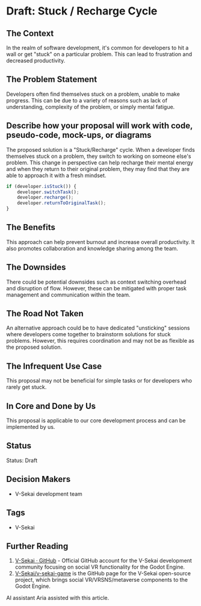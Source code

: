 # Draft: Stuck / Recharge Cycle

## The Context

In the realm of software development, it's common for developers to hit a wall or get "stuck" on a particular problem. This can lead to frustration and decreased productivity.

## The Problem Statement

Developers often find themselves stuck on a problem, unable to make progress. This can be due to a variety of reasons such as lack of understanding, complexity of the problem, or simply mental fatigue.

## Describe how your proposal will work with code, pseudo-code, mock-ups, or diagrams

The proposed solution is a "Stuck/Recharge" cycle. When a developer finds themselves stuck on a problem, they switch to working on someone else's problem. This change in perspective can help recharge their mental energy and when they return to their original problem, they may find that they are able to approach it with a fresh mindset.

```javascript
if (developer.isStuck()) {
    developer.switchTask();
    developer.recharge();
    developer.returnToOriginalTask();
}
```

## The Benefits

This approach can help prevent burnout and increase overall productivity. It also promotes collaboration and knowledge sharing among the team.

## The Downsides

There could be potential downsides such as context switching overhead and disruption of flow. However, these can be mitigated with proper task management and communication within the team.

## The Road Not Taken

An alternative approach could be to have dedicated "unsticking" sessions where developers come together to brainstorm solutions for stuck problems. However, this requires coordination and may not be as flexible as the proposed solution.

## The Infrequent Use Case

This proposal may not be beneficial for simple tasks or for developers who rarely get stuck.

## In Core and Done by Us

This proposal is applicable to our core development process and can be implemented by us.

## Status

Status: Draft <!-- Draft | Proposed | Rejected | Accepted | Deprecated | Superseded by -->

## Decision Makers

- V-Sekai development team

## Tags

- V-Sekai

## Further Reading

1. [V-Sekai · GitHub](https://github.com/v-sekai) - Official GitHub account for the V-Sekai development community focusing on social VR functionality for the Godot Engine.
2. [V-Sekai/v-sekai-game](https://github.com/v-sekai/v-sekai-game) is the GitHub page for the V-Sekai open-source project, which brings social VR/VRSNS/metaverse components to the Godot Engine.

AI assistant Aria assisted with this article.
